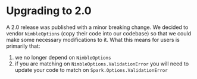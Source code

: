 <!--
SPDX-FileCopyrightText: 2020 Zach Daniel

SPDX-License-Identifier: MIT
-->

# Upgrading to 2.0

A 2.0 release was published with a minor breaking change. We decided to vendor `NimbleOptions` (copy their code into our codebase) so that we could make some necessary modifications to it. What this means for users is primarily that:

1. we no longer depend on `NimbleOptions`
2. if you are matching on `NimbleOptions.ValidationError` you will need to update your code to match on `Spark.Options.ValidationError`